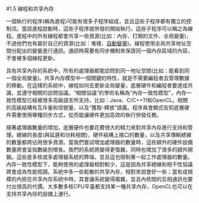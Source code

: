 #1.5 線程和共享內存

一個執行的程序(稱為進程)可能有很多子程序組成，並且這些子程序都有獨立的控制流。當該進程啟動時，這些子程序就併發的開始執行。這些子程序可以稱之為線程。進程中的所有線程都會共享一些資源(比如：內存、打開的文件、全局變量)，不過他們也有屬於自己的資源(比如：堆棧、[自動變量](https://zh.wikipedia.org/zh-cn/%E8%87%AA%E5%8A%A8%E5%8F%98%E9%87%8F))。線程使用全局共享地址空間分配出的變量進行通訊。通訊時需要有同步機制來保證同一個內存區域的內容，不會被多個線程更新。

具有共享內存的系統中，所有的處理器都能訪問到同一地址空間(比如：能看到同一個全局變量)。共享內存模型中一個關鍵的特性，就是不需要編程者去管理數據的移動。在這樣的系統中，線程如何去更新全局變量，底層硬件和編程者要達成共識，並遵守相關的訪問協議。“相關協議”的學術名稱為“內存一致性模型”，內存一致性模型已經被很多高級語言所支持，比如：Java、C/C++11和OpenCL。相關的高級結構有互斥量和信號量，以及“獲取-釋放”語義。程序員會顯式告知底層硬件需要使用哪種同步方式，從而能讓硬件更加高效的執行併發任務。

隨著處理器數量的增加，底層硬件也要花費很大的精力來對共享內存進行支持和管理。總線的長度(與延遲和功耗相關)，硬件結構上接口的數量，以及共享傳輸總線的數量都將佔用很多資源。當我們嘗試增加處理器的數量時，這些額外的硬件設備數量將會呈指數級別增長。我們的系統將變得更復雜，同時也增加了很多的額外開銷。這些是多核或多處理器系統的弊端，並且這也限制著一起工作處理器的數量。內存一致性模型下，能夠使用的處理器相對較少，這是因為共享總線和相干性協議將會成為性能瓶頸。系統中多一些鬆散的共享內存，相對來說會好一些；當有成規模的內核在共享內存系統中時，其會讓系統變得複雜，並且內核間的互相通訊也要付出很高的代價。大多數多核CPU平臺都支持某一種共享內存，OpenCL也可以在支持共享內存的設備上運行。